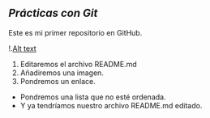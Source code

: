 ## *Prácticas con Git*
Este es mi primer repositorio en GitHub.

!.[Alt text](https://images.app.goo.gl/Ec5QBrQWTMfHuv6AA)

1. Editaremos el archivo README.md
2. Añadiremos una imagen.
3. Pondremos un enlace.

* Pondremos una lista que no esté ordenada.
* Y ya tendríamos nuestro archivo README.md editado.

